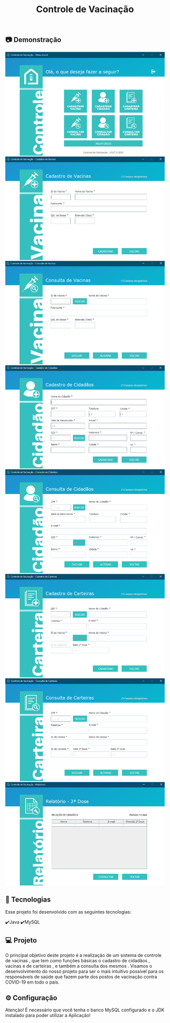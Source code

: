 <h1 align="center">
   Controle de Vacinação
</h1>

<br>

## :camera: Demonstração

![png1](github/Home.png)
![png2](github/CadastroDeVacinas.png)
![png3](github/ConsultaDeVacinas.png)
![png4](github/CadastroDeCidadaos.png)
![png5](github/ConsultaDeCidadaos.png)
![png6](github/CadastroDeCarteiras.png)
![png7](github/ConsultaDeCarteiras.png)
![png8](github/Relatorio.png)

## :rocket: Tecnologias

Esse projeto foi desenvolvido com as seguintes tecnologias:

✔️Java
✔️MySQL

## 💻 Projeto

O principal objetivo deste projeto é a realização de um sistema de controle de vacinas , que tem como funções básicas o cadastro de cidadãos , vacinas e de carteiras , e também a consulta dos mesmos . Visamos o desenvolvimento do nosso projeto para ser o mais intuitivo possível para os responsáveis de saúde que fazem parte dos postos de vacinação contra COVID-19 em todo o país.

## ⚙ Configuração

Atenção! É necessário que você tenha o banco MySQL configurado e o JDK instalado para poder utilizar a Aplicação!
